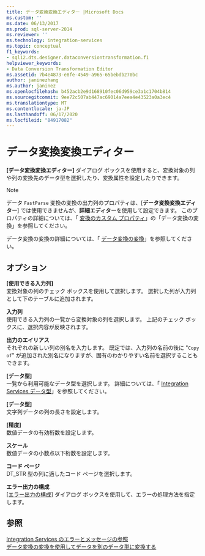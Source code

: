 ```yaml
---
title: データ変換変換エディター |Microsoft Docs
ms.custom: ''
ms.date: 06/13/2017
ms.prod: sql-server-2014
ms.reviewer: ''
ms.technology: integration-services
ms.topic: conceptual
f1_keywords:
- sql12.dts.designer.dataconversiontransformation.f1
helpviewer_keywords:
- Data Conversion Transformation Editor
ms.assetid: 7b4e4873-e8fe-4549-a965-65bebdb270bc
author: janinezhang
ms.author: janinez
ms.openlocfilehash: b452acb2e9d168910fec06d959ce3a1c1704b814
ms.sourcegitcommit: 9ee72c507ab447ac69014a7eea4e43523a0a3ec4
ms.translationtype: MT
ms.contentlocale: ja-JP
ms.lasthandoff: 06/17/2020
ms.locfileid: "84917082"
---
```

# <a name="data-conversion-transformation-editor"></a>データ変換変換エディター
  **[データ変換変換エディター]** ダイアログ ボックスを使用すると、変換対象の列や列の変換先のデータ型を選択したり、変換属性を設定したりできます。  
  
> [!NOTE]  
>  データ `FastParse` 変換の変換の出力列のプロパティは、[**データ変換変換エディター**] では使用できませんが、**詳細エディター**を使用して設定できます。 このプロパティの詳細については、「 [変換のカスタム プロパティ](data-flow/transformations/transformation-custom-properties.md)」の「データ変換の変換」を参照してください。  
  
 データ変換の変換の詳細については、「 [データ変換の変換](data-flow/transformations/data-conversion-transformation.md)」を参照してください。  
  
## <a name="options"></a>オプション  
 **[使用できる入力列]**  
 変換対象の列のチェック ボックスを使用して選択します。 選択した列が入力列として下のテーブルに追加されます。  
  
 **入力列**  
 使用できる入力列の一覧から変換対象の列を選択します。 上記のチェック ボックスに、選択内容が反映されます。  
  
 **出力のエイリアス**  
 それぞれの新しい列の別名を入力します。 既定では、入力列の名前の後に "`Copy of`" が追加された別名になりますが、固有のわかりやすい名前を選択することもできます。  
  
 **[データ型]**  
 一覧から利用可能なデータ型を選択します。 詳細については、「 [Integration Services データ型](data-flow/integration-services-data-types.md)」を参照してください。  
  
 **[データ型]**  
 文字列データの列の長さを設定します。  
  
 **[精度]**  
 数値データの有効桁数を設定します。  
  
 **スケール**  
 数値データの小数点以下桁数を設定します。  
  
 **コード ページ**  
 DT_STR 型の列に適したコード ページを選択します。  
  
 **エラー出力の構成**  
 [[エラー出力の構成]](../../2014/integration-services/configure-error-output.md) ダイアログ ボックスを使用して、エラーの処理方法を指定します。  
  
## <a name="see-also"></a>参照  
 [Integration Services のエラーとメッセージの参照](../../2014/integration-services/integration-services-error-and-message-reference.md)   
 [データ変換の変換を使用してデータを別のデータ型に変換する](data-flow/transformations/convert-data-type-by-using-data-conversion-transformation.md)  
  
  
